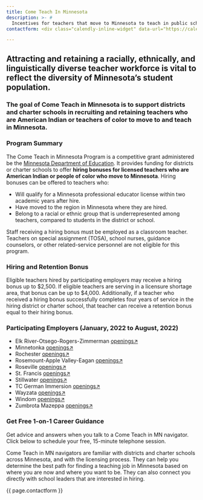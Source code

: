 ```yaml
---
title: Come Teach In Minnesota
description: >- # 
  Incentives for teachers that move to Minnesota to teach in public schools.
contactform: <div class="calendly-inline-widget" data-url="https://calendly.com/chris-hoehn?hide_gdpr_banner=1&primary_color=003865" style="min-width:320px;height:630px;"></div><script type="text/javascript" src="https://assets.calendly.com/assets/external/widget.js" async></script>

---
```


## Attracting and retaining a racially, ethnically, and linguistically diverse teacher workforce is vital to reflect the diversity of Minnesota’s student population. 
### The goal of Come Teach in Minnesota is to support districts and charter schools in recruiting and retaining teachers who are American Indian or teachers of color to move to and teach in Minnesota.


### Program Summary
The Come Teach in Minnesota Program is a competitive grant administered be the [Minnesota Department of Education](https://education.mn.gov/MDE/dse/equitdiv/ComeTeach/index.htm).  It provides funding for districts or charter schools to offer **hiring bonuses for licensed teachers who are American Indian or people of color who move to Minnesota**. Hiring bonuses can be offered to teachers who:
- Will qualify for a Minnesota professional educator license within two academic years after hire.
- Have moved to the region in Minnesota where they are hired.
- Belong to a racial or ethnic group that is underrepresented among teachers, compared to students in the district or school.

Staff receiving a hiring bonus must be employed as a classroom teacher. Teachers on special assignment (TOSA), school nurses, guidance counselors, or other related-service personnel are not eligible for this program.


### Hiring and Retention Bonus
Eligible teachers hired by participating employers may receive a hiring bonus up to $2,500.  If eligible teachers are serving in a licensure shortage area, that bonus can be up to $4,000. Additionally, if a teacher who received a hiring bonus successfully completes four years of service in the hiring district or charter school, that teacher can receive a retention bonus equal to their hiring bonus.


### Participating Employers (January, 2022 to August, 2022)
- Elk River-Otsego-Rogers-Zimmerman [openings↗](https://educatemn.org/company/independent-school-district-728/)
- Minnetonka [openings↗](https://educatemn.org/company/minnetonka-schools/)
- Rochester [openings↗](https://educatemn.org/company/rochester-schools/)
- Rosemount-Apple Valley-Eagan [openings↗](https://educatemn.org/employers/0196-01/)
- Roseville [openings↗](https://educatemn.org/company/roseville-schools/)
- St. Francis  [openings↗](https://educatemn.org/company/st-francis-area-schools/)
- Stillwater [openings↗](https://educatemn.org/company/stillwater-area-schools/)
- TC German Immersion [openings↗](https://www.tcgis.org/career.html)
- Wayzata [openings↗](https://educatemn.org/employers/0284-01/)
- Windom [openings↗](https://educatemn.org/company/windom-schools/)
- Zumbrota Mazeppa [openings↗](https://educatemn.org/company/zumbrota-mazeppa-school-district/)


### Get Free 1-on-1 Career Guidance
Get advice and answers when you talk to a Come Teach in MN navigator. Click below to schedule your free, 15-minute telephone session.

Come Teach in MN navigators are familiar with districts and charter schools across Minnesota, and with the licensing process. They can help you determine the best path for finding a teaching job in Minnesota based on where you are now and where you want to be.  They can also connect you directly with school leaders that are interested in hiring.


{{ page.contactform }}

